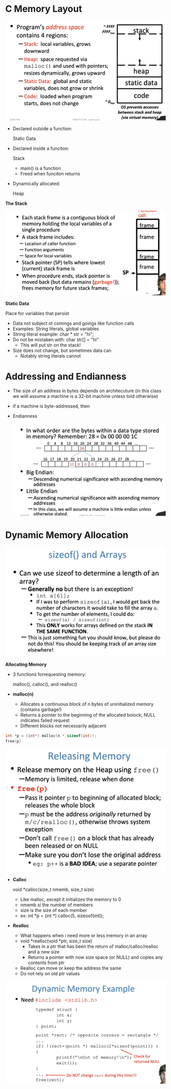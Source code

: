 # C Memory Layout 

![image-20220810152622452](lecture4.assets/image-20220810152622452.png)

- Declared outside a function:

  Static Data

- Declared inside a funciton:

  Stack

  - main() is a function
  - Freed when funciton returns

- Dynamically allocated:

  Heap



**The Stack**

![image-20220810153338207](lecture4.assets/image-20220810153338207.png)

**Static Data**

Place for variables that persist

- Data not subject ot comings and goings like function calls
- Examples: String literals, global variables
- String literal example: char * str = "hi";
- Do not be mistaken with: char str[] = "hi"
  - This will put str on the stack!
- Size does not change, but sometimes data can
  - Notably string literals cannot 

# Addressing and Endianness

- The size of an address in bytes depends on architecuture (in this class we wiill assume a machine is a 32-bit machine unless told otherwise)

- if a machine is byte-addressed, then 

- Endianness

  ![image-20220810155256876](lecture4.assets/image-20220810155256876.png)

# Dynamic Memory Allocation

![image-20220810160202196](lecture4.assets/image-20220810160202196.png)

**Allocating Memory**

- 3 functions forrequesting memory:

  malloc(), calloc(), and realloc()

- **malloc(n)**

  - Allocates a continuous block of n bytes of uninitialized memory (contains garbage!)
  - Returns a pointer to the beginning of the allocated bolock; NULL indicates failed request 
  - Different blocks not necessarily adjacent

```c
int *p = (int*) malloc(n * sizeof(int));
free(p)
```

![image-20220810160624824](lecture4.assets/image-20220810160624824.png)

- **Calloc**

  void *calloc(size_t nmemb, size_t size) 

  - Like malloc, except it initializes the memory to 0
  - nmemb si the number of members
  - size is the size of each member
  - ex: int *p = (int *) calloc(5, sizeoof(int));

- **Realloc**

  - What happens when i need more or less memory in an array
  - void *realloc(void *ptr, size_t size)
    - Takes in a ptr that has been the return of malloc/calloc/realloc and a new size
    - Returns a pointer with now size space (or NULL) and copies any contents from ptr
  - Realloc can move or keep the address the same 
  - Do not rely on old ptr values

![image-20220810161419456](lecture4.assets/image-20220810161419456.png)



